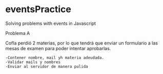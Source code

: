 # eventsPractice
Solving problems with events in Javascript

Problema A

Cofla perdió 2 materias, por lo que tendrá que enviar un formulario a las mesas de examen para poder intentar aprobarlas.

    -Contener nombre, mail yh materia adeudada.
    -Validar mails y nombres
    -Enviar al servidor de manera pulida
